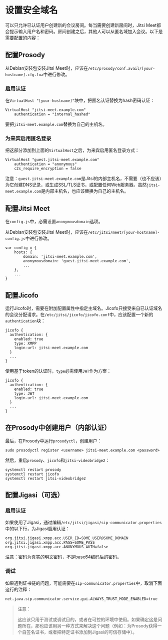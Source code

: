 # 设置安全域名

可以只允许已认证用户创建新的会议房间。每当需要创建新房间时，Jitsi Meet都会提示输入用户名和密码。房间创建之后，其他人可以从匿名域加入会议。以下是需要配置的内容：

## 配置Prosody

从Debian安装包安装Jitsi Meet时，应该在`/etc/prosody/conf.avail/[your-hostname].cfg.lua`中进行修改。

### 启用认证

在`VirtualHost "[your-hostname]"`块中，把匿名认证替换为hash密码认证：

```
VirtualHost "jitsi-meet.example.com"
    authentication = "internal_hashed"
```

要把`jitsi-meet.example.com`替换为自己的主机名。

### 为来宾启用匿名登录

把这部分添加到上面的`VirtualHost`之后，为来宾启用匿名登录方式：

```
VirtualHost "guest.jitsi-meet.example.com"
    authentication = "anonymous"
    c2s_require_encryption = false
```

注意：`guest.jitsi-meet.example.com`是Jitsi的内部主机名，不需要（也不应该）为它创建DNS记录，或生成SSL/TLS证书，或配置任何Web服务器。虽然`jitsi-meet.example.com`是内部主机名，也应该替换为自己的主机名。

## 配置Jitsi Meet

在`config.js`中，必需设置`anonymousdomain`选项。

从Debian安装包安装Jitsi Meet时，应该在`/etc/jitsi/meet/[your-hostname]-config.js`中进行修改。

```
var config = {
    hosts: {
        domain: 'jitsi-meet.example.com',
        anonymousdomain: 'guest.jitsi-meet.example.com',
        ...
    },
    ...
}
```

## 配置Jicofo

运行Jicofo时，需要在附加配置属性中指定主域名。Jicofo只接受来自已认证域名的会议分配请求。在`/etc/jitsi/jicofo/jicofo.conf`中，应该配置一个新的`authentication`块：

```
jicofo {
  authentication: {
    enabled: true
    type: XMPP
    login-url: jitsi-meet.example.com
  }
  ...
}
```

使用基于token的认证时，`type`必需使用`JWT`作为方案：

```
jicofo {
  authentication: {
    enabled: true
    type: JWT
    login-url: jitsi-meet.example.com
  }
  ...
}
```

## 在Prosody中创建用户（内部认证）

最后，在Prosody中运行`prosodyctl`，创建用户：

```
sudo prosodyctl register <username> jitsi-meet.example.com <password>
```

然后，重启`prosody`、`jicofo`和`jitsi-videobridge2`：

```
systemctl restart prosody
systemctl restart jicofo
systemctl restart jitsi-videobridge2
```

## 配置Jigasi（可选）

### 启用认证

如果使用了Jigasi，通过编辑`/etc/jitsi/jigasi/sip-communicator.properties`中的以下行，为Jigasi启用认证：

````
org.jitsi.jigasi.xmpp.acc.USER_ID=SOME_USER@SOME_DOMAIN
org.jitsi.jigasi.xmpp.acc.PASS=SOME_PASS
org.jitsi.jigasi.xmpp.acc.ANONYMOUS_AUTH=false
````

注意：密码为真实的明文密码，不是base64编码后的密码。

### 调试

如果遇到证书链的问题，可能需要在`sip-communicator.properties`中，取消下面这行的注释：

````
net.java.sip.communicator.service.gui.ALWAYS_TRUST_MODE_ENABLED=true
````

> 注意：
> 
> 这应该只用于测试或调试目的，或者在可控的环境中使用。如果确定这是问题所在，那也应该用另一种方式来解决这个问题（例如：为Prosody获得一个自签名证书，或者把特定证书添加到Jigasi的可信存储中）。
